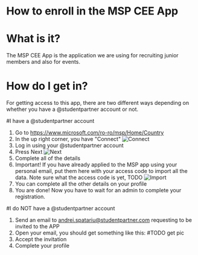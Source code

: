 # How to enroll in the MSP CEE App

# What is it?

The MSP CEE App is the application we are using for recruiting junior members and also for events. 

# How do I get in?

For getting access to this app, there are two different ways depending on whether you have a @studentpartner account or not.

#I have a @studentpartner account

1. Go to https://www.microsoft.com/ro-ro/msp/Home/Country
2. In the up right corner, you have "Connect"
![Connect](https://github.com/microsoft-dx/msp-fundamentals/blob/master/Images/how-to-enroll-1.png)
3. Log in using your @studentpartner account
4. Press Next
![Next](https://github.com/microsoft-dx/msp-fundamentals/blob/master/Images/POE-2.png)
5. Complete all of the details
6. Important! If you have already applied to the MSP app using your personal email, put them here with your access code to import all the data. Note sure what the access code is yet, TODO
![Import](https://github.com/microsoft-dx/msp-fundamentals/blob/master/Images/how-to-enroll-3.png)
7. You can complete all the other details on your profile
8. You are done! Now you have to wait for an admin to complete your registration.

#I do NOT have a @studentpartner account

1. Send an email to andrei.spatariu@studentpartner.com requesting to be invited to the APP
2. Open your email, you should get something like this: #TODO get pic
3. Accept the invitation
4. Complete your profile
